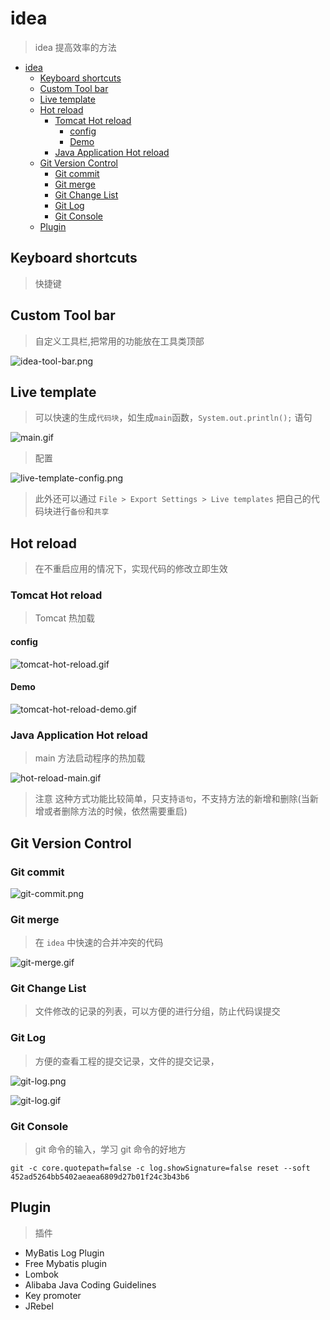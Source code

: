 # idea

> idea 提高效率的方法

- [idea](#idea)
  - [Keyboard shortcuts](#keyboard-shortcuts)
  - [Custom Tool bar](#custom-tool-bar)
  - [Live template](#live-template)
  - [Hot reload](#hot-reload)
    - [Tomcat Hot reload](#tomcat-hot-reload)
      - [config](#config)
      - [Demo](#demo)
    - [Java Application Hot reload](#java-application-hot-reload)
  - [Git Version Control](#git-version-control)
    - [Git commit](#git-commit)
    - [Git merge](#git-merge)
    - [Git Change List](#git-change-list)
    - [Git Log](#git-log)
    - [Git Console](#git-console)
  - [Plugin](#plugin)

## Keyboard shortcuts

> 快捷键

## Custom Tool bar

> 自定义工具栏,把常用的功能放在工具类顶部

![idea-tool-bar.png](./images/idea-tool-bar.png)

## Live template

> 可以快速的生成`代码块`，如生成`main`函数，`System.out.println();` 语句

![main.gif](./images/main.gif)

> 配置

![live-template-config.png](./images/live-template-config.png)

> 此外还可以通过 `File > Export Settings > Live templates` 把自己的代码块进行`备份`和`共享`

## Hot reload

> 在不重启应用的情况下，实现代码的修改立即生效

### Tomcat Hot reload

> Tomcat 热加载

#### config

![tomcat-hot-reload.gif](./images/tomcat-hot-reload.gif)

#### Demo

![tomcat-hot-reload-demo.gif](./images/tomcat-hot-reload-demo.gif)

### Java Application Hot reload

> main 方法启动程序的热加载

![hot-reload-main.gif](./images/hot-reload-main.gif)

> 注意 这种方式功能比较简单，只支持`语句`，不支持方法的新增和删除(当新增或者删除方法的时候，依然需要重启)

## Git Version Control

### Git commit

![git-commit.png](./images/git-commit.png)

### Git merge

> 在 `idea` 中快速的合并冲突的代码

![git-merge.gif](./images/git-merge.gif)

### Git Change List

> 文件修改的记录的列表，可以方便的进行分组，防止代码误提交

### Git Log

> 方便的查看工程的提交记录，文件的提交记录，

![git-log.png](./images/git-log.png)

![git-log.gif](./images/git-log.gif)

### Git Console

> git 命令的输入，学习 git 命令的好地方

```log
git -c core.quotepath=false -c log.showSignature=false reset --soft 452ad5264bb5402aeaea6809d27b01f24c3b43b6
```

## Plugin

> 插件

- MyBatis Log Plugin
- Free Mybatis plugin
- Lombok
- Alibaba Java Coding Guidelines
- Key promoter
- JRebel
